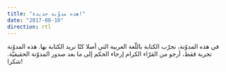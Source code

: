 ```yaml
---
title: "هذه مدوّنة جديدة!"
date: "2017-08-10"
direction: rtl
---
```


في هذه المدوّنة، نجرّب الكتابة باللّغة العربية التي أصلا كنّا نريد الكتابة بها. هذه المدوّنة تجربة فقط، أرجو من القرّاء الكرام إرجاء الحكم إلى ما بعد صدور المدوّنة الحقيقيّة. شكرا!